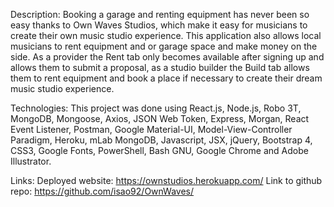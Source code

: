 Description:
Booking a garage and renting equipment has never been so easy thanks to Own Waves Studios, which make it easy for musicians to create their own music studio experience. This application also allows local musicians to rent equipment and or garage space and make money on the side. As a provider the Rent tab only becomes available after signing up and allows them to submit a proposal, as a studio builder the Build tab allows them to rent equipment and book a place if necessary to create their dream music studio experience.

Technologies:
This project was done using React.js, Node.js, Robo 3T, MongoDB, Mongoose, Axios, JSON Web Token, Express, Morgan, React Event Listener, Postman, Google Material-UI, Model-View-Controller Paradigm, Heroku, mLab MongoDB, Javascript, JSX, jQuery, Bootstrap 4, CSS3, Google Fonts, PowerShell, Bash GNU, Google Chrome and Adobe Illustrator.

Links:
Deployed website: https://ownstudios.herokuapp.com/ 
Link to github repo: https://github.com/isao92/OwnWaves/
